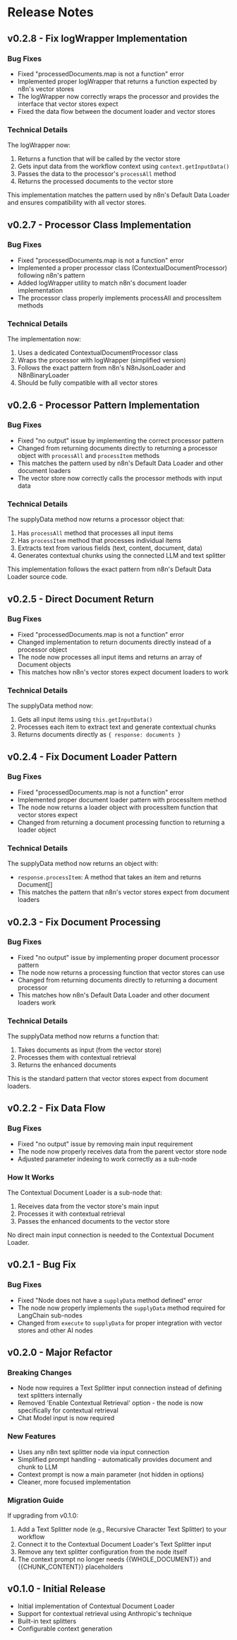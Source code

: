 # Release Notes

## v0.2.8 - Fix logWrapper Implementation

### Bug Fixes

- Fixed "processedDocuments.map is not a function" error
- Implemented proper logWrapper that returns a function expected by n8n's vector stores
- The logWrapper now correctly wraps the processor and provides the interface that vector stores expect
- Fixed the data flow between the document loader and vector stores

### Technical Details

The logWrapper now:
1. Returns a function that will be called by the vector store
2. Gets input data from the workflow context using `context.getInputData()`
3. Passes the data to the processor's `processAll` method
4. Returns the processed documents to the vector store

This implementation matches the pattern used by n8n's Default Data Loader and ensures compatibility with all vector stores.

## v0.2.7 - Processor Class Implementation

### Bug Fixes

- Fixed "processedDocuments.map is not a function" error
- Implemented a proper processor class (ContextualDocumentProcessor) following n8n's pattern
- Added logWrapper utility to match n8n's document loader implementation
- The processor class properly implements processAll and processItem methods

### Technical Details

The implementation now:
1. Uses a dedicated ContextualDocumentProcessor class
2. Wraps the processor with logWrapper (simplified version)
3. Follows the exact pattern from n8n's N8nJsonLoader and N8nBinaryLoader
4. Should be fully compatible with all vector stores

## v0.2.6 - Processor Pattern Implementation

### Bug Fixes

- Fixed "no output" issue by implementing the correct processor pattern
- Changed from returning documents directly to returning a processor object with `processAll` and `processItem` methods
- This matches the pattern used by n8n's Default Data Loader and other document loaders
- The vector store now correctly calls the processor methods with input data

### Technical Details

The supplyData method now returns a processor object that:
1. Has `processAll` method that processes all input items
2. Has `processItem` method that processes individual items
3. Extracts text from various fields (text, content, document, data)
4. Generates contextual chunks using the connected LLM and text splitter

This implementation follows the exact pattern from n8n's Default Data Loader source code.

## v0.2.5 - Direct Document Return

### Bug Fixes

- Fixed "processedDocuments.map is not a function" error
- Changed implementation to return documents directly instead of a processor object
- The node now processes all input items and returns an array of Document objects
- This matches how n8n's vector stores expect document loaders to work

### Technical Details

The supplyData method now:
1. Gets all input items using `this.getInputData()`
2. Processes each item to extract text and generate contextual chunks
3. Returns documents directly as `{ response: documents }`

## v0.2.4 - Fix Document Loader Pattern

### Bug Fixes

- Fixed "processedDocuments.map is not a function" error
- Implemented proper document loader pattern with processItem method
- The node now returns a loader object with processItem function that vector stores expect
- Changed from returning a document processing function to returning a loader object

### Technical Details

The supplyData method now returns an object with:
- `response.processItem`: A method that takes an item and returns Document[]
- This matches the pattern that n8n's vector stores expect from document loaders

## v0.2.3 - Fix Document Processing

### Bug Fixes

- Fixed "no output" issue by implementing proper document processor pattern
- The node now returns a processing function that vector stores can use
- Changed from returning documents directly to returning a document processor
- This matches how n8n's Default Data Loader and other document loaders work

### Technical Details

The supplyData method now returns a function that:
1. Takes documents as input (from the vector store)
2. Processes them with contextual retrieval
3. Returns the enhanced documents

This is the standard pattern that vector stores expect from document loaders.

## v0.2.2 - Fix Data Flow

### Bug Fixes

- Fixed "no output" issue by removing main input requirement
- The node now properly receives data from the parent vector store node
- Adjusted parameter indexing to work correctly as a sub-node

### How It Works

The Contextual Document Loader is a sub-node that:
1. Receives data from the vector store's main input
2. Processes it with contextual retrieval
3. Passes the enhanced documents to the vector store

No direct main input connection is needed to the Contextual Document Loader.

## v0.2.1 - Bug Fix

### Bug Fixes

- Fixed "Node does not have a `supplyData` method defined" error
- The node now properly implements the `supplyData` method required for LangChain sub-nodes
- Changed from `execute` to `supplyData` for proper integration with vector stores and other AI nodes

## v0.2.0 - Major Refactor

### Breaking Changes

- Node now requires a Text Splitter input connection instead of defining text splitters internally
- Removed 'Enable Contextual Retrieval' option - the node is now specifically for contextual retrieval
- Chat Model input is now required

### New Features

- Uses any n8n text splitter node via input connection
- Simplified prompt handling - automatically provides document and chunk to LLM
- Context prompt is now a main parameter (not hidden in options)
- Cleaner, more focused implementation

### Migration Guide

If upgrading from v0.1.0:
1. Add a Text Splitter node (e.g., Recursive Character Text Splitter) to your workflow
2. Connect it to the Contextual Document Loader's Text Splitter input
3. Remove any text splitter configuration from the node itself
4. The context prompt no longer needs {{WHOLE_DOCUMENT}} and {{CHUNK_CONTENT}} placeholders

## v0.1.0 - Initial Release

- Initial implementation of Contextual Document Loader
- Support for contextual retrieval using Anthropic's technique
- Built-in text splitters
- Configurable context generation 